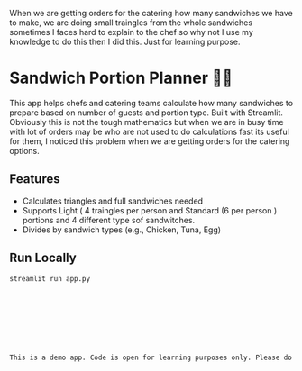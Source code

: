 When we are getting orders for the catering how many sandwiches we have to make, we are doing small traingles from the whole sandwiches sometimes I faces hard to explain to the chef so why not I use my knowledge to do this then I did this. Just for learning purpose.
# Sandwich Portion Planner 🍞🥪

This app helps chefs and catering teams calculate how many sandwiches to prepare based on number of guests and portion type. Built with Streamlit.
Obviously this is not the tough mathematics but when we are in busy time with lot of orders may be who are not used to do calculations fast its useful for them, I noticed this problem when we are getting orders for the catering options. 

## Features
- Calculates triangles and full sandwiches needed
- Supports Light ( 4 traingles per person and Standard (6 per person ) portions and 4 different type sof sandwitches.
- Divides by sandwich types (e.g., Chicken, Tuna, Egg)

## Run Locally
```bash
streamlit run app.py









This is a demo app. Code is open for learning purposes only. Please do not reuse without credit.

